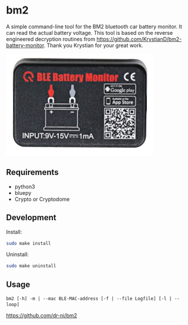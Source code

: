 # bm2
A simple command-line tool for the BM2 bluetooth car battery monitor. It can read the actual battery voltage. This tool is based on the reverse engineered decryption routines from https://github.com/KrystianD/bm2-battery-monitor. Thank you Krystian for your great work.

![bm2](https://github.com/dr-ni/bm2/blob/main/bm2.png)

## Requirements

- python3
- bluepy
- Crypto or Cryptodome

## Development


Install:
```sh
sudo make install
```

Uninstall:
```sh
sudo make uninstall
```

## Usage
```
bm2 [-h] -m | --mac BLE-MAC-address [-f | --file Logfile] [-l | --loop]

```


https://github.com/dr-ni/bm2
